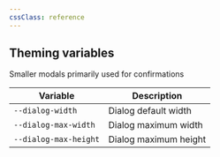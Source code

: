 ```yaml
---
cssClass: reference
---
```


## Theming variables

Smaller modals primarily used for confirmations

| Variable              | Description           |
| --------------------- | --------------------- |
| `--dialog-width`      | Dialog default width  |
| `--dialog-max-width`  | Dialog maximum width  |
| `--dialog-max-height` | Dialog maximum height | 


